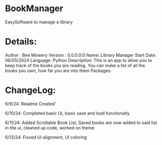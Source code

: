 # BookManager
EasySoftware to manage a library

# Details:
Author : Bee Mowery
Version : 0.0.0.0:0
Name: Library Manager
Start Date: 06/05/2024
Language: Python
Description: This is an app to allow you to keep track of the books you are reading. You can make a list of all the books you own, how far you are into them
Packages:

# ChangeLog:

6/9/24: Readme Created'

6/10/24: Completed basic UI, basic save and load functionalty

6/11/24: Added Scrollable Book List, Saved books are now added to said list in the ui, cleaned up code, worked on theme

6/13/24: Fixxed UI alignment, UI coloring